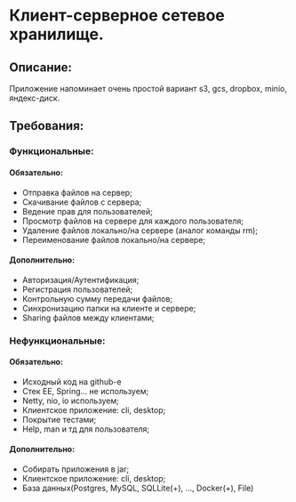 # Клиент-серверное сетевое хранилище.

## Описание:

Приложение напоминает очень простой вариант s3, gcs, dropbox, minio, яндекс-диск.

## Требования:

### Функциональные:

#### Обязательно:

- Отправка файлов на сервер;
- Скачивание файлов с сервера;
- Ведение прав для пользователей;
- Просмотр файлов на сервере для каждого пользователя;
- Удаление файлов локально/на сервере (аналог команды rm);
- Переименование файлов локально/на сервере;

#### Дополнительно:

- Авторизация/Аутентификация;
- Регистрация пользователей;
- Контрольную сумму передачи файлов;
- Синхронизацию папки на клиенте и сервере;
- Sharing файлов между клиентами;

### Нефункциональные:

#### Обязательно:

- Исходный код на github-е
- Стек EE, Spring... не используем;
- Netty, nio, io используем;
- Клиентское приложение: cli, desktop;
- Покрытие тестами;
- Help, man и тд для пользователя;

#### Дополнительно:

- Собирать приложения в jar;
- Клиентское приложение: cli, desktop;
- База данных(Postgres, MySQL, SQLLite(+), ..., Docker(+), File)
